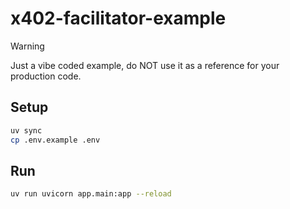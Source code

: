 # x402-facilitator-example

> [!WARNING]
> Just a vibe coded example, do NOT use it as a reference for your production code.

## Setup

```bash
uv sync
cp .env.example .env
```

## Run

```bash
uv run uvicorn app.main:app --reload
```